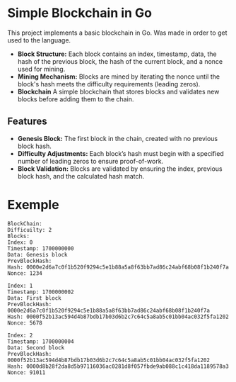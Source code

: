 # Simple Blockchain in Go
This project implements a basic blockchain in Go. Was made in order to get used to the language.

* **Block Structure:** Each block contains an index, timestamp, data, the hash of the previous block, the hash of the current block, and a nonce used for mining.
* **Mining Mechanism:** Blocks are mined by iterating the nonce until the block's hash meets the difficulty requirements (leading zeros).
* **Blockchain** A simple blockchain that stores blocks and validates new blocks before adding them to the chain.

## Features
* **Genesis Block:** The first block in the chain, created with no previous block hash.
* **Difficulty Adjustments:** Each block’s hash must begin with a specified number of leading zeros to ensure proof-of-work.
* **Block Validation:** Blocks are validated by ensuring the index, previous block hash, and the calculated hash match.

# Exemple

```
BlockChain:
Difficuilty: 2
Blocks:
Index: 0
Timestamp: 1700000000
Data: Genesis block
PrevBlockHash: 
Hash: 0000e2d6a7c0f1b520f9294c5e1b88a5a8f63bb7ad86c24abf68b08f1b240f7a
Nonce: 1234

Index: 1
Timestamp: 1700000002
Data: First block
PrevBlockHash: 0000e2d6a7c0f1b520f9294c5e1b88a5a8f63bb7ad86c24abf68b08f1b240f7a
Hash: 0000f52b13ac594d4b87bdb17b03d6b2c7c64c5a8ab5c01bb04ac032f5fa1202
Nonce: 5678

Index: 2
Timestamp: 1700000004
Data: Second block
PrevBlockHash: 0000f52b13ac594d4b87bdb17b03d6b2c7c64c5a8ab5c01bb04ac032f5fa1202
Hash: 0000d8b28f2da8d5b97116036ac0281d8f057fbde9ab088c1c418da1189578a3
Nonce: 91011
```

